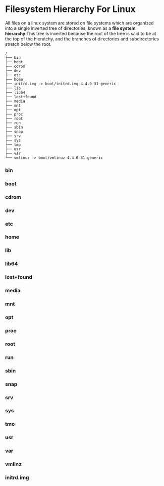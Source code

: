 # Filesystem Hierarchy For Linux
All files on a linux system are stored on file systems which are organized into a single inverted tree of directories, known as a **file system hierarchy**.This tree is inverted because the root of the tree is said to be at the top of the hieratchy, and the branches of directories and subdirectories stretch below the root.
```
/
├── bin
├── boot
├── cdrom
├── dev
├── etc
├── home
├── initrd.img -> boot/initrd.img-4.4.0-31-generic
├── lib
├── lib64
├── lost+found
├── media
├── mnt
├── opt
├── proc
├── root
├── run
├── sbin
├── snap
├── srv
├── sys
├── tmp
├── usr
├── var
└── vmlinuz -> boot/vmlinuz-4.4.0-31-generic
```
### bin
### boot
### cdrom
### dev
### etc
### home
### lib
### lib64
### lost+found
### media
### mnt
### opt
### proc
### root
### run
### sbin
### snap
### srv
### sys
### tmo
### usr
### var
### vmlinz
### initrd.img
